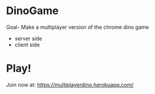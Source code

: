 # DinoGame
Goal-
Make a multiplayer version of the chrome dino game
- server side
- client side

# Play!

Join now at: https://multiplayerdino.herokuapp.com/
